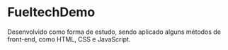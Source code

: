 # FueltechDemo
Desenvolvido como forma de estudo, sendo aplicado alguns métodos de front-end, como HTML, CSS e JavaScript.
